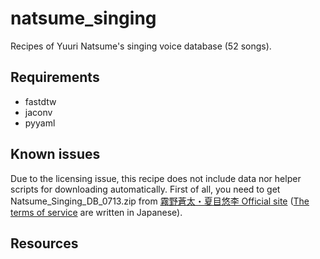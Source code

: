 # natsume_singing
Recipes of Yuuri Natsume's singing voice database (52 songs).

## Requirements
- fastdtw
- jaconv
- pyyaml

## Known issues
Due to the licensing issue, this recipe does not include data nor helper scripts for downloading automatically. First of all, you need to get Natsume_Singing_DB_0713.zip from [霧野蒼太・夏目悠李 Official site](https://ksdcm1ng.wixsite.com/njksofficial) ([The terms of service](https://ksdcm1ng.wixsite.com/njksofficial/%E8%A6%8F%E7%B4%84-rules) are written in Japanese). 

## Resources
